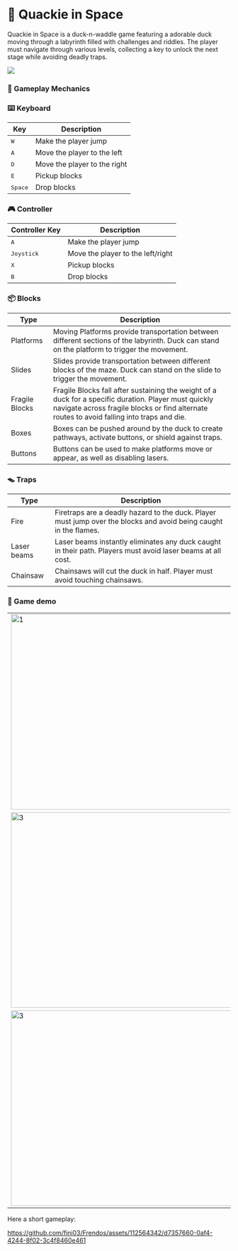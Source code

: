 # 🦆 Quackie in Space
Quackie in Space is a duck-n-waddle game featuring a adorable duck moving
through a labyrinth filled with challenges and riddles. The player must
navigate through various levels, collecting a key to unlock the next stage
while avoiding deadly traps.

<img src="https://github.com/fini03/Frendos/blob/main/media/screens/menu.png">

### 👾 Gameplay Mechanics

### ⌨️ Keyboard
| Key                | Description                                                          |
|--------------------|--------------------------------------------------------------------- |
| <kbd>W</kbd>       | Make the player jump                                                 |
| <kbd>A</kbd>       | Move the player to the left                                          |
| <kbd>D</kbd>       | Move the player to the right                                         |
| <kbd>E</kbd>       | Pickup blocks                                                        |
| <kbd>Space</kbd>   | Drop blocks                                                          |

### 🎮 Controller

| Controller Key                | Description                                                          |
|--------------------|--------------------------------------------------------------------- |
| <kbd>A</kbd>       | Make the player jump                                                 |
| <kbd>Joystick</kbd>       | Move the player to the left/right                                          |
| <kbd>X</kbd>       | Pickup blocks                                                        |
| <kbd>B</kbd>   | Drop blocks                                                          |

### 📦 Blocks

| Type              | Description                                                          |
|-------------------|--------------------------------------------------------------------- |
| Platforms         | Moving Platforms provide transportation between different sections of the labyrinth. Duck can stand on the platform to trigger the movement.                    |
| Slides            | Slides provide transportation between different blocks of the maze. Duck can stand on the slide to trigger the movement.                                  |
| Fragile Blocks    | Fragile Blocks fall after sustaining the weight of a duck for a specific duration. Player must quickly navigate across fragile blocks or find alternate routes to avoid falling into traps and die.                              |
| Boxes             | Boxes can be pushed around by the duck to create pathways, activate buttons, or shield against traps.                              |
| Buttons           | Buttons can be used to make platforms move or appear, as well as disabling lasers.                               |

### 🪤 Traps

| Type              | Description                                                          |
|-------------------|--------------------------------------------------------------------- |
| Fire              | Firetraps are a deadly hazard to the duck. Player must jump over the blocks and avoid being caught in the flames.                    |
| Laser beams       | Laser beams instantly eliminates any duck caught in their path. Players must avoid laser beams at all cost.                                  |
| Chainsaw          | Chainsaws will cut the duck in half. Player must avoid touching chainsaws.                               |


### 👾 Game demo

<table>
  <tr>
    <td> <img src="https://github.com/fini03/Frendos/blob/main/media/screens/laserfire.png"  alt="1" width = 512px height = 440px ></td>
    <td><img src="https://github.com/fini03/Frendos/blob/main/media/screens/slide.png" alt="2" width = 512px height = 440px></td>
   </tr> 
   <tr>
      <td><img src="https://github.com/fini03/Frendos/blob/main/media/screens/gamelost.png" alt="3" width = 512px height = 440px></td>
      <td><img src="https://github.com/fini03/Frendos/blob/main/media/screens/chainsaw.png" align="right" alt="4" width = 512px height = 440px>
  </td>
  </tr>
   <tr>
      <td><img src="https://github.com/fini03/Frendos/blob/main/media/screens/key.png" alt="3" width = 512px height = 440px></td>
      <td><img src="https://github.com/fini03/Frendos/blob/main/media/screens/gamewon.png" align="right" alt="4" width = 512px height = 440px>
  </td>
  </tr>
</table>

Here a short gameplay:

https://github.com/fini03/Frendos/assets/112564342/d7357660-0af4-4244-8f02-3c4f8460e461
